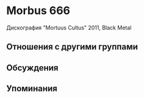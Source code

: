 # Morbus 666

Дискография
"Mortuus Cultus" 2011, Black Metal

## Отношения с другими группами


## Обсуждения


## Упоминания

